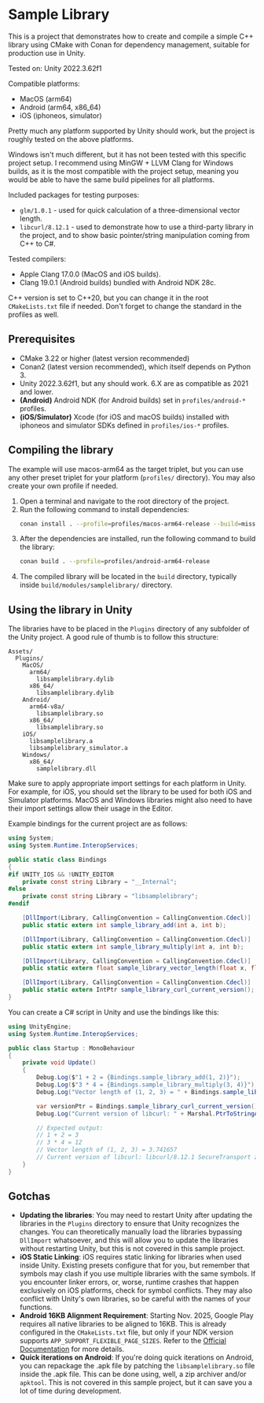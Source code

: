 # Sample Library

This is a project that demonstrates how to create and compile a simple C++ library using CMake with Conan for dependency management, suitable for production use in Unity.

Tested on: Unity 2022.3.62f1

Compatible platforms:
- MacOS (arm64)
- Android (arm64, x86_64)
- iOS (iphoneos, simulator)

Pretty much any platform supported by Unity should work, but the project is roughly tested on the above platforms.

Windows isn't much different, but it has not been tested with this specific project setup. I recommend using MinGW + LLVM Clang for Windows builds, as it is the most compatible with the project setup, meaning you would be able to have the same build pipelines for all platforms.

Included packages for testing purposes:
- `glm/1.0.1` - used for quick calculation of a three-dimensional vector length.
- `libcurl/8.12.1` - used to demonstrate how to use a third-party library in the project, and to show basic pointer/string manipulation coming from C++ to C#.

Tested compilers:
- Apple Clang 17.0.0 (MacOS and iOS builds).
- Clang 19.0.1 (Android builds) bundled with Android NDK 28c.

C++ version is set to C++20, but you can change it in the root `CMakeLists.txt` file if needed. Don't forget to change the standard in the profiles as well.

## Prerequisites
- CMake 3.22 or higher (latest version recommended)
- Conan2 (latest version recommended), which itself depends on Python 3.
- Unity 2022.3.62f1, but any should work. 6.X are as compatible as 2021 and lower.
- **(Android)** Android NDK (for Android builds) set in `profiles/android-*` profiles.
- **(iOS/Simulator)** Xcode (for iOS and macOS builds) installed with iphoneos and simulator SDKs defined in `profiles/ios-*` profiles.

## Compiling the library

The example will use macos-arm64 as the target triplet, but you can use any other preset triplet for your platform (`profiles/` directory).
You may also create your own profile if needed.

1. Open a terminal and navigate to the root directory of the project.
2. Run the following command to install dependencies:
    ```bash
    conan install . --profile=profiles/macos-arm64-release --build=missing
    ```
3. After the dependencies are installed, run the following command to build the library:
    ```bash
    conan build . --profile=profiles/android-arm64-release
    ```
4. The compiled library will be located in the `build` directory, typically inside `build/modules/samplelibrary/` directory.

## Using the library in Unity

The libraries have to be placed in the `Plugins` directory of any subfolder of the Unity project. A good rule of thumb is to follow this structure:
```
Assets/
  Plugins/
    MacOS/
      arm64/
        libsamplelibrary.dylib
      x86_64/
        libsamplelibrary.dylib
    Android/
      arm64-v8a/
        libsamplelibrary.so
      x86_64/
        libsamplelibrary.so
    iOS/
      libsamplelibrary.a
      libsamplelibrary_simulator.a
    Windows/
      x86_64/
        samplelibrary.dll
```

Make sure to apply appropriate import settings for each platform in Unity. For example, for iOS, you should set the library to be used for both iOS and Simulator platforms. MacOS and Windows libraries might also need to have their import settings allow their usage in the Editor.

Example bindings for the current project are as follows:
```csharp
using System;
using System.Runtime.InteropServices;

public static class Bindings
{
#if UNITY_IOS && !UNITY_EDITOR
    private const string Library = "__Internal";
#else
    private const string Library = "libsamplelibrary";
#endif

    [DllImport(Library, CallingConvention = CallingConvention.Cdecl)]
    public static extern int sample_library_add(int a, int b);

    [DllImport(Library, CallingConvention = CallingConvention.Cdecl)]
    public static extern int sample_library_multiply(int a, int b);

    [DllImport(Library, CallingConvention = CallingConvention.Cdecl)]
    public static extern float sample_library_vector_length(float x, float y, float z);

    [DllImport(Library, CallingConvention = CallingConvention.Cdecl)]
    public static extern IntPtr sample_library_curl_current_version();
}
```

You can create a C# script in Unity and use the bindings like this:
```csharp
using UnityEngine;
using System.Runtime.InteropServices;

public class Startup : MonoBehaviour
{
    private void Update()
    {
        Debug.Log($"1 + 2 = {Bindings.sample_library_add(1, 2)}");
        Debug.Log($"3 * 4 = {Bindings.sample_library_multiply(3, 4)}");
        Debug.Log("Vector length of (1, 2, 3) = " + Bindings.sample_library_vector_length(1f, 2f, 3f));

        var versionPtr = Bindings.sample_library_curl_current_version();
        Debug.Log("Current version of libcurl: " + Marshal.PtrToStringAnsi(versionPtr));

        // Expected output:
        // 1 + 2 = 3
        // 3 * 4 = 12
        // Vector length of (1, 2, 3) = 3.741657
        // Current version of libcurl: libcurl/8.12.1 SecureTransport zlib/1.3.1
    }
}
```

## Gotchas

- **Updating the libraries**: You may need to restart Unity after updating the libraries in the `Plugins` directory to ensure that Unity recognizes the changes. You can theoretically manually load the libraries bypassing `DllImport` whatsoever, and this will allow you to update the libraries without restarting Unity, but this is not covered in this sample project.
- **iOS Static Linking**: iOS requires static linking for libraries when used inside Unity. Existing presets configure that for you, but remember that symbols may clash if you use multiple libraries with the same symbols. If you encounter linker errors, or, worse, runtime crashes that happen exclusively on iOS platforms, check for symbol conflicts. They may also conflict with Unity's own libraries, so be careful with the names of your functions.
- **Android 16KB Alignment Requirement**: Starting Nov. 2025, Google Play requires all native libraries to be aligned to 16KB. This is already configured in the `CMakeLists.txt` file, but only if your NDK version supports `APP_SUPPORT_FLEXIBLE_PAGE_SIZES`. Refer to the [Official Documentation](https://developer.android.com/guide/practices/page-sizes) for more details.
- **Quick iterations on Android**: If you're doing quick iterations on Android, you can repackage the .apk file by patching the `libsamplelibrary.so` file inside the .apk file. This can be done using, well, a zip archiver and/or `apktool`. This is not covered in this sample project, but it can save you a lot of time during development.
